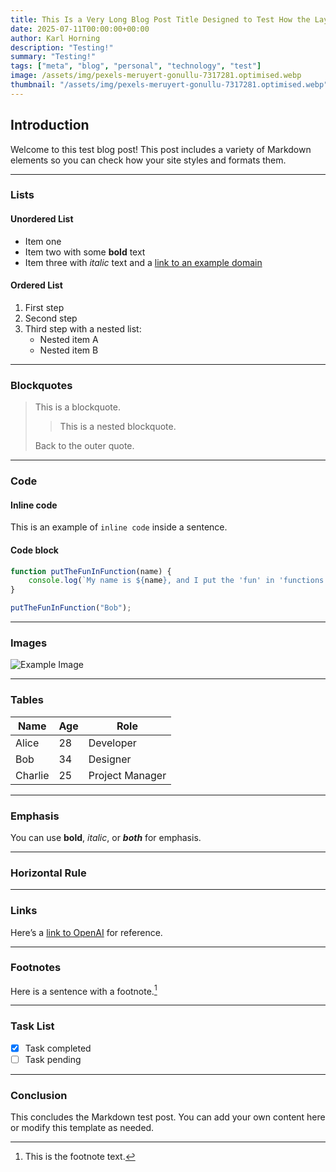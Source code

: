 ```yaml
---
title: This Is a Very Long Blog Post Title Designed to Test How the Layout Handles Wrapping, Overflow, and Responsiveness Across Different Screen Sizes and Devices Without Breaking the Design or Causing Scrollbars to Appear Unnecessarily
date: 2025-07-11T00:00:00+00:00
author: Karl Horning
description: "Testing!"
summary: "Testing!"
tags: ["meta", "blog", "personal", "technology", "test"]
image: /assets/img/pexels-meruyert-gonullu-7317281.optimised.webp
thumbnail: "/assets/img/pexels-meruyert-gonullu-7317281.optimised.webp"
---
```


## Introduction

Welcome to this test blog post! This post includes a variety of Markdown elements so you can check how your site styles and formats them.

---

### Lists

#### Unordered List

- Item one
- Item two with some **bold** text
- Item three with *italic* text and a [link to an example domain](https://example.com)

#### Ordered List

1. First step
2. Second step
3. Third step with a nested list:
    - Nested item A
    - Nested item B

---

### Blockquotes

> This is a blockquote.
>
> > This is a nested blockquote.
>
> Back to the outer quote.

---

### Code

#### Inline code

This is an example of `inline code` inside a sentence.

#### Code block

```javascript
function putTheFunInFunction(name) {
    console.log(`My name is ${name}, and I put the 'fun' in 'functions'!`);
}

putTheFunInFunction("Bob");
````

---

### Images

![Example Image](https://placehold.co/1200x800 "This is an example image")

---

### Tables

| Name    | Age | Role            |
| ------- | --- | --------------- |
| Alice   | 28  | Developer       |
| Bob     | 34  | Designer        |
| Charlie | 25  | Project Manager |

---

### Emphasis

You can use **bold**, *italic*, or ***both*** for emphasis.

---

### Horizontal Rule

---

### Links

Here’s a [link to OpenAI](https://openai.com) for reference.

---

### Footnotes

Here is a sentence with a footnote.[^1]

[^1]: This is the footnote text.

---

### Task List

- [x] Task completed
- [ ] Task pending

---

### Conclusion

This concludes the Markdown test post. You can add your own content here or modify this template as needed.
